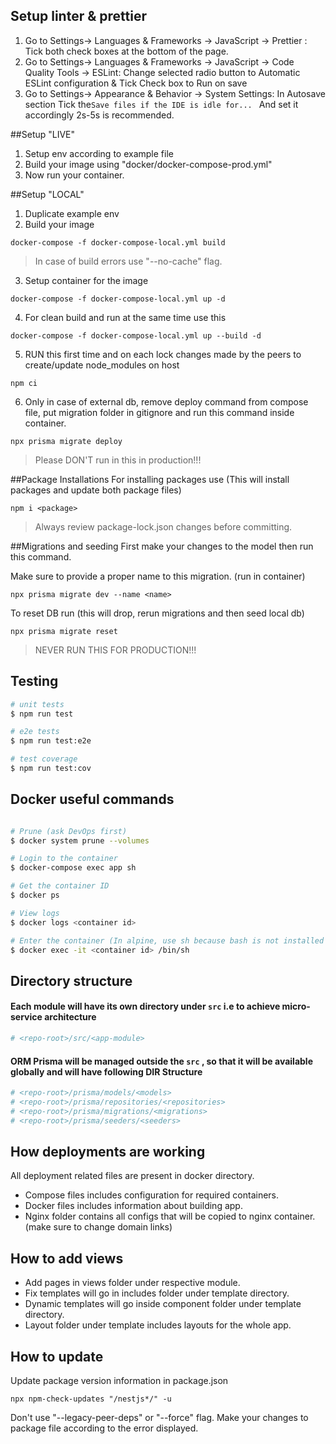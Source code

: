 ## Setup linter & prettier

1. Go to Settings-> Languages & Frameworks -> JavaScript -> Prettier : Tick both check boxes at the bottom of the page.
2. Go to Settings-> Languages & Frameworks -> JavaScript -> Code Quality Tools -> ESLint: Change selected radio button to Automatic ESLint configuration & Tick Check box to Run on save
3. Go to Settings-> Appearance & Behavior ->  System Settings: In Autosave section Tick the`Save files if the IDE is idle for... ` And set it accordingly 2s-5s is recommended.

##Setup "LIVE"
1. Setup env according to example file
2. Build your image using "docker/docker-compose-prod.yml"
3. Now run your container.

##Setup "LOCAL"
1. Duplicate example env
2. Build your image
```
docker-compose -f docker-compose-local.yml build
```
> In case of build errors use "--no-cache" flag.
3. Setup container for the image
```
docker-compose -f docker-compose-local.yml up -d
```
4. For clean build and run at the same time use this
```
docker-compose -f docker-compose-local.yml up --build -d
```
5. RUN this first time and on each lock changes made by the peers to create/update node_modules on host
```
npm ci
```
6. Only in case of external db, remove deploy command from compose file, put migration folder in gitignore and run this command inside container.
```
npx prisma migrate deploy
```
> Please DON'T run in this in production!!!

##Package Installations
For installing packages use (This will install packages and update both package files)
```
npm i <package>
```
> Always review package-lock.json changes before committing.

##Migrations and seeding
First make your changes to the model then run this command.

Make sure to provide a proper name to this migration. (run in container)
```
npx prisma migrate dev --name <name>
```
To reset DB run (this will drop, rerun migrations and then seed local db)
```
npx prisma migrate reset
```
> NEVER RUN THIS FOR PRODUCTION!!!

## Testing

```bash
# unit tests
$ npm run test

# e2e tests
$ npm run test:e2e

# test coverage
$ npm run test:cov
```

## Docker useful commands
```sh

# Prune (ask DevOps first)
$ docker system prune --volumes

# Login to the container
$ docker-compose exec app sh

# Get the container ID
$ docker ps

# View logs
$ docker logs <container id>

# Enter the container (In alpine, use sh because bash is not installed by default)
$ docker exec -it <container id> /bin/sh
```

## Directory structure

#### Each module will have its own directory under ``src`` i.e to achieve micro-service architecture

```bash
# <repo-root>/src/<app-module>
```

#### ORM Prisma will be managed outside the ``src`` , so that it will be available globally and will have following DIR Structure
```bash
# <repo-root>/prisma/models/<models>
# <repo-root>/prisma/repositories/<repositories>
# <repo-root>/prisma/migrations/<migrations>
# <repo-root>/prisma/seeders/<seeders>
```

## How deployments are working

All deployment related files are present in docker directory.
- Compose files includes configuration for required containers.
- Docker files includes information about building app.
- Nginx folder contains all configs that will be copied to nginx container. (make sure to change domain links)

## How to add views
- Add pages in views folder under respective module.
- Fix templates will go in includes folder under template directory.
- Dynamic templates will go inside component folder under template directory.
- Layout folder under template includes layouts for the whole app. 

## How to update
Update package version information in package.json  
```
npx npm-check-updates "/nestjs*/" -u
```
Don't use "--legacy-peer-deps" or "--force" flag. Make your changes to package file according to the error displayed.
